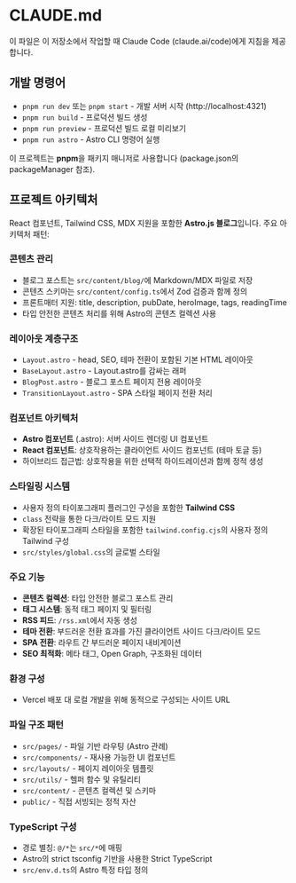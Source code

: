 # CLAUDE.md

이 파일은 이 저장소에서 작업할 때 Claude Code (claude.ai/code)에게 지침을 제공합니다.

## 개발 명령어

- `pnpm run dev` 또는 `pnpm start` - 개발 서버 시작 (http://localhost:4321)
- `pnpm run build` - 프로덕션 빌드 생성
- `pnpm run preview` - 프로덕션 빌드 로컬 미리보기
- `pnpm run astro` - Astro CLI 명령어 실행

이 프로젝트는 **pnpm**을 패키지 매니저로 사용합니다 (package.json의 packageManager 참조).

## 프로젝트 아키텍처

React 컴포넌트, Tailwind CSS, MDX 지원을 포함한 **Astro.js 블로그**입니다. 주요 아키텍처 패턴:

### 콘텐츠 관리

- 블로그 포스트는 `src/content/blog/`에 Markdown/MDX 파일로 저장
- 콘텐츠 스키마는 `src/content/config.ts`에서 Zod 검증과 함께 정의
- 프론트매터 지원: title, description, pubDate, heroImage, tags, readingTime
- 타입 안전한 콘텐츠 처리를 위해 Astro의 콘텐츠 컬렉션 사용

### 레이아웃 계층구조

- `Layout.astro` - head, SEO, 테마 전환이 포함된 기본 HTML 레이아웃
- `BaseLayout.astro` - Layout.astro를 감싸는 래퍼
- `BlogPost.astro` - 블로그 포스트 페이지 전용 레이아웃
- `TransitionLayout.astro` - SPA 스타일 페이지 전환 처리

### 컴포넌트 아키텍처

- **Astro 컴포넌트** (.astro): 서버 사이드 렌더링 UI 컴포넌트
- **React 컴포넌트**: 상호작용하는 클라이언트 사이드 컴포넌트 (테마 토글 등)
- 하이브리드 접근법: 상호작용을 위한 선택적 하이드레이션과 함께 정적 생성

### 스타일링 시스템

- 사용자 정의 타이포그래피 플러그인 구성을 포함한 **Tailwind CSS**
- `class` 전략을 통한 다크/라이트 모드 지원
- 확장된 타이포그래피 스타일을 포함한 `tailwind.config.cjs`의 사용자 정의 Tailwind 구성
- `src/styles/global.css`의 글로벌 스타일

### 주요 기능

- **콘텐츠 컬렉션**: 타입 안전한 블로그 포스트 관리
- **태그 시스템**: 동적 태그 페이지 및 필터링
- **RSS 피드**: `/rss.xml`에서 자동 생성
- **테마 전환**: 부드러운 전환 효과를 가진 클라이언트 사이드 다크/라이트 모드
- **SPA 전환**: 라우트 간 부드러운 페이지 내비게이션
- **SEO 최적화**: 메타 태그, Open Graph, 구조화된 데이터

### 환경 구성

- Vercel 배포 대 로컬 개발을 위해 동적으로 구성되는 사이트 URL

### 파일 구조 패턴

- `src/pages/` - 파일 기반 라우팅 (Astro 관례)
- `src/components/` - 재사용 가능한 UI 컴포넌트
- `src/layouts/` - 페이지 레이아웃 템플릿
- `src/utils/` - 헬퍼 함수 및 유틸리티
- `src/content/` - 콘텐츠 컬렉션 및 스키마
- `public/` - 직접 서빙되는 정적 자산

### TypeScript 구성

- 경로 별칭: `@/*`는 `src/*`에 매핑
- Astro의 strict tsconfig 기반을 사용한 Strict TypeScript
- `src/env.d.ts`의 Astro 특정 타입 정의
